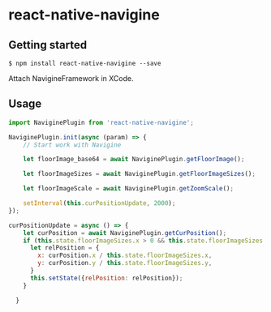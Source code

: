 # react-native-navigine

## Getting started

`$ npm install react-native-navigine --save`

Attach NavigineFramework in XCode.

## Usage
```javascript
import NaviginePlugin from 'react-native-navigine';

NaviginePlugin.init(async (param) => {
    // Start work with Navigine

    let floorImage_base64 = await NaviginePlugin.getFloorImage();

    let floorImageSizes = await NaviginePlugin.getFloorImageSizes();

    let floorImageScale = await NaviginePlugin.getZoomScale();

    setInterval(this.curPositionUpdate, 2000);
});

curPositionUpdate = async () => {
    let curPosition = await NaviginePlugin.getCurPosition();
    if (this.state.floorImageSizes.x > 0 && this.state.floorImageSizes.y > 0) {
      let relPosition = {
        x: curPosition.x / this.state.floorImageSizes.x,
        y: curPosition.y / this.state.floorImageSizes.y,
      }
      this.setState({relPosition: relPosition});
    }

  }
```
